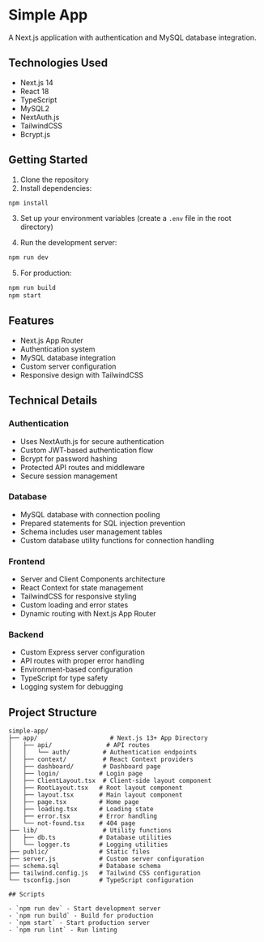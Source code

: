 # Simple App

A Next.js application with authentication and MySQL database integration.

## Technologies Used

- Next.js 14
- React 18
- TypeScript
- MySQL2
- NextAuth.js
- TailwindCSS
- Bcrypt.js

## Getting Started

1. Clone the repository
2. Install dependencies:
```bash
npm install
```

3. Set up your environment variables (create a `.env` file in the root directory)

4. Run the development server:
```bash
npm run dev
```

5. For production:
```bash
npm run build
npm start
```

## Features

- Next.js App Router
- Authentication system
- MySQL database integration
- Custom server configuration
- Responsive design with TailwindCSS

## Technical Details

### Authentication
- Uses NextAuth.js for secure authentication
- Custom JWT-based authentication flow
- Bcrypt for password hashing
- Protected API routes and middleware
- Secure session management

### Database
- MySQL database with connection pooling
- Prepared statements for SQL injection prevention
- Schema includes user management tables
- Custom database utility functions for connection handling

### Frontend
- Server and Client Components architecture
- React Context for state management
- TailwindCSS for responsive styling
- Custom loading and error states
- Dynamic routing with Next.js App Router

### Backend
- Custom Express server configuration
- API routes with proper error handling
- Environment-based configuration
- TypeScript for type safety
- Logging system for debugging

## Project Structure

```
simple-app/
├── app/                    # Next.js 13+ App Directory
│   ├── api/               # API routes
│   │   └── auth/         # Authentication endpoints
│   ├── context/          # React Context providers
│   ├── dashboard/        # Dashboard page
│   ├── login/           # Login page
│   ├── ClientLayout.tsx  # Client-side layout component
│   ├── RootLayout.tsx   # Root layout component
│   ├── layout.tsx       # Main layout component
│   ├── page.tsx         # Home page
│   ├── loading.tsx      # Loading state
│   ├── error.tsx        # Error handling
│   └── not-found.tsx    # 404 page
├── lib/                  # Utility functions
│   ├── db.ts            # Database utilities
│   └── logger.ts        # Logging utilities
├── public/              # Static files
├── server.js            # Custom server configuration
├── schema.sql           # Database schema
├── tailwind.config.js   # Tailwind CSS configuration
└── tsconfig.json        # TypeScript configuration

## Scripts

- `npm run dev` - Start development server
- `npm run build` - Build for production
- `npm start` - Start production server
- `npm run lint` - Run linting
